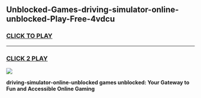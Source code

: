 
## Unblocked-Games-driving-simulator-online-unblocked-Play-Free-4vdcu
<h3>
<a href="https://premium76.site?title=driving-simulator-online-unblocked&ref=10A">CLICK TO PLAY</a></h3>
<hr>

<h3>
<a href="https://premium76.site?title=driving-simulator-online-unblocked&ref=10A">CLICK 2 PLAY</a>
  
</h3>

<a href="https://premium76.site?title=driving-simulator-online-unblocked&ref=10A"><img src="https://clearcache.store/games.png"></a>


**driving-simulator-online-unblocked games unblocked: Your Gateway to Fun and Accessible Online Gaming**
